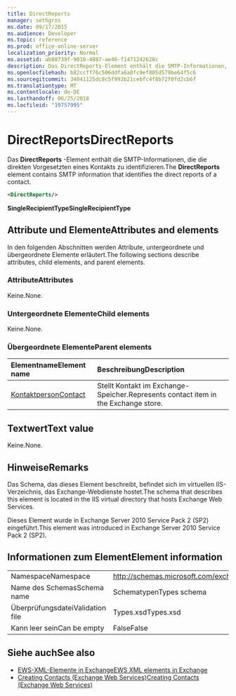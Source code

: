 ```yaml
---
title: DirectReports
manager: sethgros
ms.date: 09/17/2015
ms.audience: Developer
ms.topic: reference
ms.prod: office-online-server
localization_priority: Normal
ms.assetid: ab88739f-9018-4887-ae46-f1471242628c
description: Das DirectReports-Element enthält die SMTP-Informationen, die die direkten Vorgesetzten eines Kontakts zu identifizieren.
ms.openlocfilehash: b82ccff76c506ddfa6a0fc9ef805d579be64f5c6
ms.sourcegitcommit: 34041125dc8c5f993b21cebfc4f8b72f0fd2cb6f
ms.translationtype: MT
ms.contentlocale: de-DE
ms.lasthandoff: 06/25/2018
ms.locfileid: "19757995"
---
```

# <a name="directreports"></a><span data-ttu-id="258f8-103">DirectReports</span><span class="sxs-lookup"><span data-stu-id="258f8-103">DirectReports</span></span>

<span data-ttu-id="258f8-104">Das **DirectReports** -Element enthält die SMTP-Informationen, die die direkten Vorgesetzten eines Kontakts zu identifizieren.</span><span class="sxs-lookup"><span data-stu-id="258f8-104">The **DirectReports** element contains SMTP information that identifies the direct reports of a contact.</span></span> 
  
```XML
<DirectReports/>
```

 <span data-ttu-id="258f8-105">**SingleRecipientType**</span><span class="sxs-lookup"><span data-stu-id="258f8-105">**SingleRecipientType**</span></span>
## <a name="attributes-and-elements"></a><span data-ttu-id="258f8-106">Attribute und Elemente</span><span class="sxs-lookup"><span data-stu-id="258f8-106">Attributes and elements</span></span>

<span data-ttu-id="258f8-107">In den folgenden Abschnitten werden Attribute, untergeordnete und übergeordnete Elemente erläutert.</span><span class="sxs-lookup"><span data-stu-id="258f8-107">The following sections describe attributes, child elements, and parent elements.</span></span>
  
### <a name="attributes"></a><span data-ttu-id="258f8-108">Attribute</span><span class="sxs-lookup"><span data-stu-id="258f8-108">Attributes</span></span>

<span data-ttu-id="258f8-109">Keine.</span><span class="sxs-lookup"><span data-stu-id="258f8-109">None.</span></span>
  
### <a name="child-elements"></a><span data-ttu-id="258f8-110">Untergeordnete Elemente</span><span class="sxs-lookup"><span data-stu-id="258f8-110">Child elements</span></span>

<span data-ttu-id="258f8-111">Keine.</span><span class="sxs-lookup"><span data-stu-id="258f8-111">None.</span></span>
  
### <a name="parent-elements"></a><span data-ttu-id="258f8-112">Übergeordnete Elemente</span><span class="sxs-lookup"><span data-stu-id="258f8-112">Parent elements</span></span>

|<span data-ttu-id="258f8-113">**Elementname**</span><span class="sxs-lookup"><span data-stu-id="258f8-113">**Element name**</span></span>|<span data-ttu-id="258f8-114">**Beschreibung**</span><span class="sxs-lookup"><span data-stu-id="258f8-114">**Description**</span></span>|
|:-----|:-----|
|[<span data-ttu-id="258f8-115">Kontaktperson</span><span class="sxs-lookup"><span data-stu-id="258f8-115">Contact</span></span>](contact.md) <br/> |<span data-ttu-id="258f8-116">Stellt Kontakt im Exchange-Speicher.</span><span class="sxs-lookup"><span data-stu-id="258f8-116">Represents contact item in the Exchange store.</span></span>  <br/> |
   
## <a name="text-value"></a><span data-ttu-id="258f8-117">Textwert</span><span class="sxs-lookup"><span data-stu-id="258f8-117">Text value</span></span>

<span data-ttu-id="258f8-118">Keine.</span><span class="sxs-lookup"><span data-stu-id="258f8-118">None.</span></span>
  
## <a name="remarks"></a><span data-ttu-id="258f8-119">Hinweise</span><span class="sxs-lookup"><span data-stu-id="258f8-119">Remarks</span></span>

<span data-ttu-id="258f8-120">Das Schema, das dieses Element beschreibt, befindet sich im virtuellen IIS-Verzeichnis, das Exchange-Webdienste hostet.</span><span class="sxs-lookup"><span data-stu-id="258f8-120">The schema that describes this element is located in the IIS virtual directory that hosts Exchange Web Services.</span></span>
  
<span data-ttu-id="258f8-121">Dieses Element wurde in Exchange Server 2010 Service Pack 2 (SP2) eingeführt.</span><span class="sxs-lookup"><span data-stu-id="258f8-121">This element was introduced in Exchange Server 2010 Service Pack 2 (SP2).</span></span>
  
## <a name="element-information"></a><span data-ttu-id="258f8-122">Informationen zum Element</span><span class="sxs-lookup"><span data-stu-id="258f8-122">Element information</span></span>

|||
|:-----|:-----|
|<span data-ttu-id="258f8-123">Namespace</span><span class="sxs-lookup"><span data-stu-id="258f8-123">Namespace</span></span>  <br/> |http://schemas.microsoft.com/exchange/services/2006/types  <br/> |
|<span data-ttu-id="258f8-124">Name des Schemas</span><span class="sxs-lookup"><span data-stu-id="258f8-124">Schema name</span></span>  <br/> |<span data-ttu-id="258f8-125">Schematypen</span><span class="sxs-lookup"><span data-stu-id="258f8-125">Types schema</span></span>  <br/> |
|<span data-ttu-id="258f8-126">Überprüfungsdatei</span><span class="sxs-lookup"><span data-stu-id="258f8-126">Validation file</span></span>  <br/> |<span data-ttu-id="258f8-127">Types.xsd</span><span class="sxs-lookup"><span data-stu-id="258f8-127">Types.xsd</span></span>  <br/> |
|<span data-ttu-id="258f8-128">Kann leer sein</span><span class="sxs-lookup"><span data-stu-id="258f8-128">Can be empty</span></span>  <br/> |<span data-ttu-id="258f8-129">False</span><span class="sxs-lookup"><span data-stu-id="258f8-129">False</span></span>  <br/> |
   
## <a name="see-also"></a><span data-ttu-id="258f8-130">Siehe auch</span><span class="sxs-lookup"><span data-stu-id="258f8-130">See also</span></span>

- [<span data-ttu-id="258f8-131">EWS-XML-Elemente in Exchange</span><span class="sxs-lookup"><span data-stu-id="258f8-131">EWS XML elements in Exchange</span></span>](ews-xml-elements-in-exchange.md)
- [<span data-ttu-id="258f8-132">Creating Contacts (Exchange Web Services)</span><span class="sxs-lookup"><span data-stu-id="258f8-132">Creating Contacts (Exchange Web Services)</span></span>](http://msdn.microsoft.com/library/4845917e-70d1-481c-bbd7-011ec6571789%28Office.15%29.aspx)

